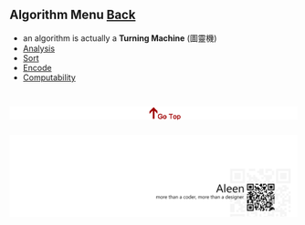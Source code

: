 ## Algorithm Menu	[Back](./../README.md)

- an algorithm is actually a **Turning Machine** (圖靈機) 
- [Analysis](./Analysis/Analysis.md)
- [Sort](./Sort/Sort.md)
- [Encode](./Encode/Encode.md)
- [Computability](./Computability/Computability.md)

<a href="#" style="left:200px;"><img src="./../pic/gotop.png"></a>
=====
<a href="http://aleen42.github.io/" target="_blank" ><img src="./../pic/tail.gif"></a>
